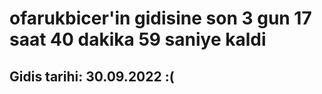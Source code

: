 # ofarukbicer'in gidisine son 3 gun 17 saat 40 dakika 59 saniye kaldi

## Gidis tarihi: 30.09.2022 :(